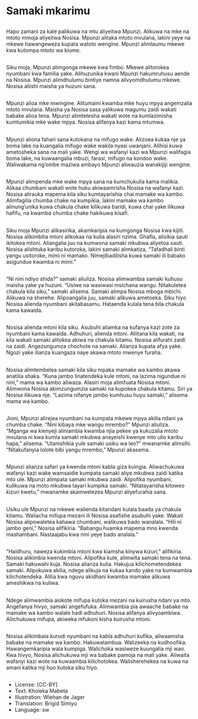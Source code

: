 # Samaki mkarimu

##
Hapo zamani za kale palikuwa na mtu aliyeitwa
Mpunzi.
Alikuwa na mke na mtoto mmoja aliyeitwa Nosisa.
Mpunzi alitaka mtoto mvulana, lakini yeye na mkewe
hawangeweza kupata watoto wengine.
Mpunzi alimlaumu mkewe kwa kutompa mtoto wa
kiume.


##
Siku moja, Mpunzi alimgonga mkewe kwa fimbo.
Mkewe alitorokea nyumbani kwa familia yake.
Alihuzunika kwani Mpunzi hakumruhusu aende na
Nosisa.
Mpunzi alimdhulumu bintiye namna alivyomdhulumu
mkewe.
Nosisa aliishi maisha ya huzuni sana.


##
Mpunzi alioa mke mwingine. Alitumaini kwamba mke
huyu mpya angemzalia mtoto mvulana.
Maisha ya Nosisa sasa yalikuwa magumu zaidi
wakati babake alioa tena.
Mpunzi alimtetesha wakati wote na kumlazimisha
kumtumikia mke wake mpya.
Nosisa alifanya kazi kama mtumwa.


##
Mpunzi aliona fahari sana kutokana na mifugo wake.
Alizoea kukaa nje ya boma lake na kuangalia mifugo wake wakila
nyasi uwanjani. Alihisi kuwa ametosheka sana na mali yake.
Wengi wa wafanyi kazi wa Mpunzi walifagia boma lake, na
kuwaangalia mbuzi, farasi, mifugo na kondoo wake.
Waliwakama ng’ombe maziwa ambayo Mpunzi aliwauzia wanakijiji
wengine.


##

##
Mpunzi alimpenda mke wake mpya sana na
kumchukulia kama malikia.
Alikaa chumbani wakati wote huku akiwaamrisha
Nosisa na wafanyi kazi.
Nosisa alirauka mapema kila siku kumtayarishia chai
mamake wa kambo.
Alimfagilia chumba chake na kumpikia, lakini
mamake wa kambo alinung’unika kuwa chakula
chake kilikuwa baridi, kuwa chai yake ilikuwa hafifu,
na kwamba chumba chake hakikuwa kisafi.


##
Siku moja Mpunzi alikasirika, akamkaripia na
kumgonga Nosisa kwa kijiti.
Nosisa alikimbilia mtoni alikokaa na kulia alasiri
nzima. Ghafla, alisikia sauti ikitokea mtoni.
Aliangalia juu na kumwona samaki mkubwa aliyetoa
sauti.
Nosisa alishtuka karibu kutoroka, lakini samaki
alimkatiza, “Tafadhali binti yangu usitoroke, mimi ni
mamako. Nimejibadilisha kuwa samaki ili babako
asigundue kwamba ni mimi.”


##
“Ni nini ndiyo shida?” samaki aliuliza. Nosisa
alimwambia samaki kuhusu maisha yake ya huzuni.
“Usiwe na wasiwasi msichana wangu. Nitakuletea
chakula kila siku,” samaki alisema.
Samaki alimpa Nosisa mboga mbichi. Alikuwa na
sherehe. Alipoangalia juu, samaki alikuwa ametoeka.
Siku hiyo Nosisa alienda nyumbani akitabasamu.
Hataenda kulala tena bila chakula kama kawaida.


##
Nosisa alienda mtoni kila siku.
Asubuhi aliamka na kufanya kazi zote za nyumbani
kama kawaida. Adhuhuri, alienda mtoni.
Aliitana kila wakati, na kila wakati samaki alitokea
akiwa na chakula kitamu. Nosisa alifurahi zaidi na
zaidi.
Angezungumza chochote na samaki. Alianza kupata
afya yake. Ngozi yake ilianza kuangaza naye akawa
mtoto mwenye furaha.


##
Nosisa alimtembelea samaki kila siku mpaka
mamake wa kambo akawa anatilia shaka.
“Kuna jambo linatendeka kule mtoni, na lazima
nigundue ni nini,” mama wa kambo aliwaza.
Alasiri moja alimfuata Nosisa mtoni. Alimwona Nosisa
akimzungumzia samaki na kupokea chakula kitamu.
Siri ya Nosisa ilikuwa nje.
“Lazima nifanye jambo kumhusu huyu samaki,”
alisema mama wa kambo.


##
Jioni, Mpunzi alirejea nyumbani na kumpata mkewe
mpya akilia ndani ya chumba chake.
“Nini kibaya mke wangu mrembo?” Mpunzi aliuliza.
“Mganga wa kienyeji aliniambia kwamba njia pekee
ya kukuzalia mtoto mvulana ni kwa kumla samaki
mkubwa anayeishi kwenye mto ulio karibu hapa,”
alisema. “Utanishikia yule samaki usiku wa leo?”
mwanamke alimsihi.
“Nitakufanyia lolote bibi yangu mrembo,” Mpunzi
akasema.


##
Mpunzi alianza safari ya kwenda mtoni kabla giza
kuingia.
Aliwachukuwa wafanyi kazi wake wamsaidie kumpata
samaki aliye mkubwa zaidi katika mto ule.
Mpunzi alimpata samaki mkubwa zaidi. Alipofika
nyumbani, kulikuwa na moto mkubwa tayari kumpika
samaki.
“Nitatayarisha kitoweo kizuri kwetu,” mwanamke
akamwelezea Mpunzi aliyefurahia sana.


##
Usiku ule Mpunzi na mkewe walienda kitandani
kulala baada ya chakula kitamu.
Waliacha mifupa mezani ili Nosisa asafishe asubuhi
yake.
Wakati Nosisa alipowaletea kahawa chumbani,
walikuwa bado wanalala.
“Hili ni jambo geni,” Nosisa alifikiria. “Babangu
huamka mapema mno kwenda mashambani.
Nastaajabu kwa nini yeye bado analala.”


##
“Haidhuru, naweza kukimbia mtoni kwa kiamsha
kinywa kizuri,” alifikiria.
Nosisa alikimbia kwenda mtoni. Alipofika kule,
alimwita samaki tena na tena. Samaki hakuwahi
kuja.
Nosisa alianza kulia. Hakujua kilichometendekea
samaki.
Alipokuwa akilia, ndege alikuja na kukaa kando yake
na kumwambia kilichotendeka.
Alilia kwa nguvu akidhani kwamba mamake alikuwa
ameshikwa na kuliwa.


##
Ndege alimwambia aiokote mifupa kutoka mezani na
kuirusha ndani ya mto.
Angefanya hivyo, samaki angefufuka.
Alimwambia pia awaache babake na mamake wa
kambo walale hadi adhuhuri.
Nosisa alifanya alivyoambiwa. Aliichukuwa mifupa,
akiweka mfukoni kisha kuirusha mtoni.


##
Nosisa alikimbaia kurudi nyumbani na kabla adhuhuri
kufika, aliwaamsha babake na mamake wa kambo.
Hakuwatambua. Walizeeka na kudhoofika.
Hawangemkaripia wala kumpiga.
Walichoka wasiweze kuungalia mji wao.
Kwa hivyo, Nosisa alichukuwa mji wa babake pamoja
na mali yake. Aliwaita wafanyi kazi wote na
kuwaambia kilichotokea.
Walisherehekea na kuwa na amani katika mji huo
kutoka siku hiyo.


##
* License: [CC-BY]
* Text: Kholeka Mabeta
* Illustration: Wiehan de Jager
* Translation: Brigid Simiyu
* Language: sw
